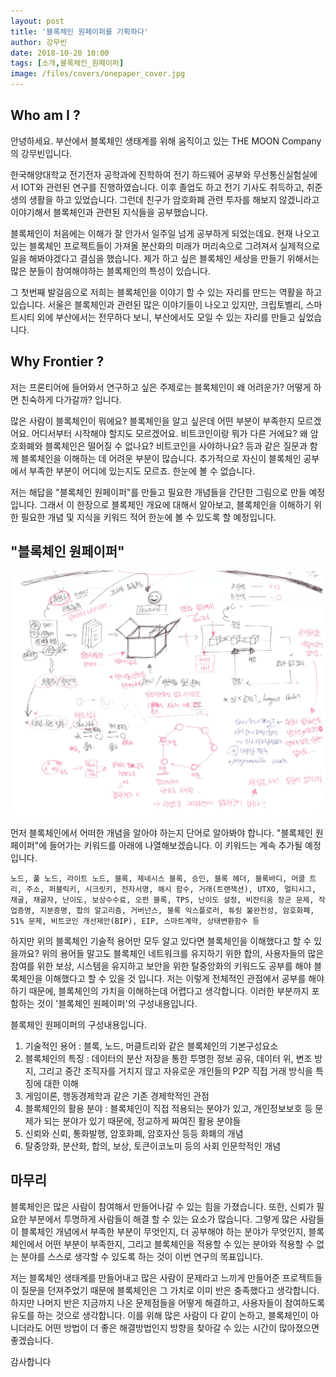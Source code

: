 ```yaml
---
layout: post
title: '블록체인 원페이퍼를 기획하다'
author: 강무빈
date: 2018-10-20 10:00
tags: [소개,블록체인_원페이퍼]
image: /files/covers/onepaper_cover.jpg
---
```



## Who am I ?

안녕하세요. 부산에서 블록체인 생태계를 위해 움직이고 있는 THE MOON Company의 강무빈입니다.

한국해양대학교 전기전자 공학과에 진학하여 전기 하드웨어 공부와 무선통신실험실에서 IOT와 관련된 연구를 진행하였습니다. 이후 졸업도 하고 전기 기사도 취득하고, 취준생의 생활을 하고 있었습니다. 그런데 친구가 암호화폐 관련 투자를 해보지 않겠니라고 이야기해서 블록체인과 관련된 지식들을 공부했습니다. 

블록체인이 처음에는 이해가 잘 안가서 일주일 넘게 공부하게 되었는데요. 현재 나오고 있는 블록체인 프로젝트들이 가져올 분산화의 미래가 머리속으로 그려져서 실제적으로 일을 해봐야겠다고 결심을 했습니다. 제가 하고 싶은 블록체인 세상을 만들기 위해서는 많은 분들이 참여해야하는 블록체인의 특성이 있습니다. 

그 첫번째 발걸음으로 저희는 블록체인을 이야기 할 수 있는 자리를 만드는 역활을 하고 있습니다. 서울은 블록체인과 관련된 많은 이야기들이 나오고 있지만, 크립토벨리, 스마트시티 외에 부산에서는 전무하다 보니, 부산에서도 모일 수 있는 자리를 만들고 싶었습니다. 

## Why Frontier ?

저는 프론티어에 들어와서 연구하고 싶은 주제로는 블록체인이 왜 어려운가? 어떻게 하면 친숙하게 다가갈까? 입니다.

많은 사람이 블록체인이 뭐에요? 블록체인을 알고 싶은데 어떤 부분이 부족한지 모르겠어요. 어디서부터 시작해야 할지도 모르겠어요. 비트코인이랑 뭐가 다른 거에요? 왜 암호화폐와 블록체인은 떨어질 수 없나요? 비트코인을 사야하나요? 등과 같은 질문과 함께 블록체인을 이해하는 데 어려운 부분이 많습니다. 추가적으로 자신이 블록체인 공부에서 부족한 부분이 어디에 있는지도 모르죠. 한눈에 볼 수 없습니다.

저는 해답을 "블록체인 원페이퍼"를 만들고 필요한 개념들을 간단한 그림으로 만들 예정입니다. 그래서 이 한장으로 블록체인 개요에 대해서 알아보고, 블록체인을 이해하기 위한 필요한 개념 및 지식을 키워드 적어 한눈에 볼 수 있도록 할 예정입니다.

## "블록체인 원페이퍼"

![블록체인 원페이퍼 스케치 시작!](/files/onepaper/sketch.png)

먼저 블록체인에서 어떠한 개념을 알아야 하는지 단어로 알아봐야 합니다. "블록체인 원페이퍼"에 들어가는 키워드를 아래에 나열해보겠습니다. 이 키워드는 계속 추가될 예정입니다.

```DICTIONARY
노드, 풀 노드, 라이트 노드, 블록, 제네시스 블록, 승인, 블록 헤더, 블록바디, 머클 트리, 주소, 퍼블릭키, 시크릿키, 전자서명, 해시 함수, 거래(트랜잭션), UTXO, 멀티시그, 채굴, 채굴자, 난이도, 보상수수료, 오펀 블록, TPS, 난이도 설정, 비잔티움 장군 문제, 작업증명, 지분증명, 합의 알고리즘, 거버넌스, 블록 익스플로러, 튜링 불완전성, 암호화폐, 51% 문제, 비트코인 개선제안(BIP), EIP, 스마트계약, 상태변환함수 등
```

하지만 위의 블록체인 기술적 용어만 모두 알고 있다면 블록체인을 이해했다고 할 수 있을까요? 위의 용어들 말고도 블록체인 네트워크를 유지하기 위한 합의, 사용자들의 많은 참여를 위한 보상, 시스템을 유지하고 보안을 위한 탈중앙화의 키워드도 공부를 해야 블록체인을 이해했다고 할 수 있을 것 입니다. 저는 이렇게 전체적인 관점에서 공부를 해야하기 때문에, 블록체인의 가치을 이해하는데 어렵다고 생각합니다. 이러한 부분까지 포함하는 것이 '블록체인 원페이퍼'의 구성내용입니다.

블록체인 원페이퍼의 구성내용입니다.

1. 기술적인 용어 : 블록, 노드, 머클트리와 같은 블록체인의 기본구성요소
2. 블록체인의 특징 : 데이터의 분산 저장을 통한 투명한 정보 공유, 데이터 위, 변조 방지, 그리고 중간 조직자를 거치지 않고 자유로운 개인들의 P2P 직접 거래 방식을 특징에 대한 이해
3. 게임이론, 행동경제학과 같은 기존 경제학적인 관점
4. 블록체인의 활용 분야 : 블록체인이 직접 적용되는 분야가 있고, 개인정보보호 등 문제가 되는 분야가 있기 때문에, 정교하게 짜여진 활용 분야들
5. 신뢰와 신뢰, 통화발행, 암호화폐, 암호자산 등등 화폐의 개념
6. 탈중앙화, 분산화, 합의, 보상, 토큰이코노미 등의 사회 인문학적인 개념

## 마무리

블록체인은 많은 사람이 참여해서 만들어나갈 수 있는 힘을 가졌습니다. 또한, 신뢰가 필요한 부분에서 투명하게 사람들이 해결 할 수 있는 요소가 많습니다. 그렇게 많은 사람들이 블록체인 개념에서 부족한 부분이 무엇인지, 더 공부해야 하는 분야가 무엇인지, 블록체인에서 어떤 부분이 부족한지, 그리고 블록체인을 적용할 수 있는 분야와 적용할 수 없는 분야를 스스로 생각할 수 있도록 하는 것이 이번 연구의 목표입니다. 

저는 블록체인 생태계를 만들어내고 많은 사람이 문제라고 느끼게 만들어준 프로젝트들이 질문을 던져주었기 때문에 블록체인은 그 가치로 이미 반은 충족했다고 생각합니다. 하지만 나머지 반은 지금까지 나온 문제점들을 어떻게 해결하고, 사용자들이 참여하도록 유도를 하는 것으로 생각합니다. 이를 위해 많은 사람이 다 같이 논하고, 블록체인이 아니더라도 어떤 방법이 더 좋은 해결방법인지 방향을 찾아갈 수 있는 시간이 많아졌으면 좋겠습니다.

감사합니다